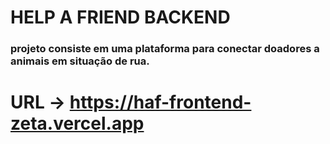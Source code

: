 # HELP A FRIEND BACKEND

### projeto consiste em uma plataforma para conectar doadores a animais em situação de rua. 
# URL -> https://haf-frontend-zeta.vercel.app




